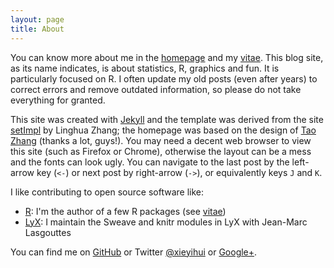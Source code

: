 ```yaml
---
layout: page
title: About
---
```


You can know more about me in the [homepage](/) and my [vitae](../vitae/). This blog site, as its name indicates, is about statistics, R, graphics and fun. It is particularly focused on R. I often update my old posts (even after years) to correct errors and remove outdated information, so please do not take everything for granted.

This site was created with [Jekyll](https://github.com/mojombo/jekyll) and the template was derived from the site [setImpl](http://lhzhang.com/) by Linghua Zhang; the homepage was based on the design of [Tao Zhang](http://ztpala.com/) (thanks a lot, guys!). You may need a decent web browser to view this site (such as Firefox or Chrome), otherwise the layout can be a mess and the fonts can look ugly. You can navigate to the last post by the left-arrow key (`<-`) or next post by right-arrow (`->`), or equivalently keys `J` and `K`.

I like contributing to open source software like:

- [R](http://www.r-project.org/): I'm the author of a few R packages (see [vitae](../vitae/))
- [LyX](http://www.lyx.org/): I maintain the Sweave and knitr modules in LyX with Jean-Marc Lasgouttes

You can find me on [GitHub](https://github.com/yihui/) or Twitter [@xieyihui](http://twitter.com/xieyihui) or [Google+](https://plus.google.com/u/0/109653178371807724268/posts).

